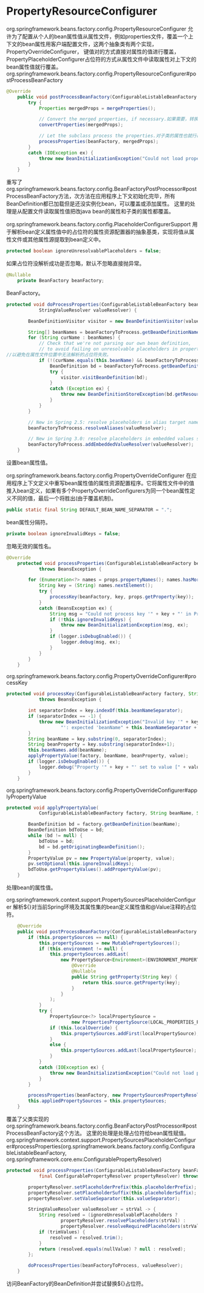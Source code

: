 # PropertyResourceConfigurer

org.springframework.beans.factory.config.PropertyResourceConfigurer
允许为了配置从个人的bean属性值从属性文件，例如properties文件，覆盖一个上下文的bean属性用客户端配置文件，这两个抽象类有两个实现，PropertyOverrideConfigurer， 键值对的方式直接对属性的值进行覆盖，PropertyPlaceholderConfigurer占位符的方式从属性文件中读取属性对上下文的bean属性值就行覆盖。
org.springframework.beans.factory.config.PropertyResourceConfigurer#postProcessBeanFactory

```java
@Override
	public void postProcessBeanFactory(ConfigurableListableBeanFactory beanFactory) throws BeansException {
		try {
			Properties mergedProps = mergeProperties();

			// Convert the merged properties, if necessary.如果需要，转换合并的属性。
			convertProperties(mergedProps);

			// Let the subclass process the properties.对子类的属性也就行覆盖
			processProperties(beanFactory, mergedProps);
		}
		catch (IOException ex) {
			throw new BeanInitializationException("Could not load properties", ex);
		}
	}
```
重写了org.springframework.beans.factory.config.BeanFactoryPostProcessor#postProcessBeanFactory方法，次方法在应用程序上下文初始化完毕，所有BeanDefinition都已加载但是还没实例化bean，可以覆盖或添加属性。
这里的处理是从配置文件读取属性值把改java bean的属性和子类的属性都覆盖。

org.springframework.beans.factory.config.PlaceholderConfigurerSupport
用于解析bean定义属性值中的占位符的属性资源配置器的抽象基类，实现将值从属性文件或其他属性源提取到bean定义中。

```java
protected boolean ignoreUnresolvablePlaceholders = false;
```
如果占位符没解析成功是否忽略，默认不忽略直接抛异常。

```java
@Nullable
	private BeanFactory beanFactory;
```
BeanFactory。

```java
protected void doProcessProperties(ConfigurableListableBeanFactory beanFactoryToProcess,
			StringValueResolver valueResolver) {

		BeanDefinitionVisitor visitor = new BeanDefinitionVisitor(valueResolver);

		String[] beanNames = beanFactoryToProcess.getBeanDefinitionNames();
		for (String curName : beanNames) {
			// Check that we're not parsing our own bean definition,
			// to avoid failing on unresolvable placeholders in properties file locations.//检查我们没有解析我们自己的bean定义，
//以避免在属性文件位置中无法解析的占位符失败。
			if (!(curName.equals(this.beanName) && beanFactoryToProcess.equals(this.beanFactory))) {
				BeanDefinition bd = beanFactoryToProcess.getBeanDefinition(curName);
				try {
					visitor.visitBeanDefinition(bd);
				}
				catch (Exception ex) {
					throw new BeanDefinitionStoreException(bd.getResourceDescription(), curName, ex.getMessage(), ex);
				}
			}
		}

		// New in Spring 2.5: resolve placeholders in alias target names and aliases as well.Spring 2.5的新特性:还可以解析别名目标名称和别名中的占位符。
		beanFactoryToProcess.resolveAliases(valueResolver);

		// New in Spring 3.0: resolve placeholders in embedded values such as annotation attributes.Spring 3.0的新功能:解析嵌入值(如注释属性)中的占位符。
		beanFactoryToProcess.addEmbeddedValueResolver(valueResolver);
	}
```
设置bean属性值。

org.springframework.beans.factory.config.PropertyOverrideConfigurer
在应用程序上下文定义中重写bean属性值的属性资源配置程序。它将属性文件中的值推入bean定义，如果有多个PropertyOverrideConfigurers为同一个bean属性定义不同的值，最后一个将胜出(由于覆盖机制)。

```java
public static final String DEFAULT_BEAN_NAME_SEPARATOR = ".";
```
bean属性分隔符。

```java
private boolean ignoreInvalidKeys = false;
```
忽略无效的属性名。

```java
@Override
	protected void processProperties(ConfigurableListableBeanFactory beanFactory, Properties props)
			throws BeansException {

		for (Enumeration<?> names = props.propertyNames(); names.hasMoreElements();) {
			String key = (String) names.nextElement();
			try {
				processKey(beanFactory, key, props.getProperty(key));
			}
			catch (BeansException ex) {
				String msg = "Could not process key '" + key + "' in PropertyOverrideConfigurer";
				if (!this.ignoreInvalidKeys) {
					throw new BeanInitializationException(msg, ex);
				}
				if (logger.isDebugEnabled()) {
					logger.debug(msg, ex);
				}
			}
		}
	}
```
org.springframework.beans.factory.config.PropertyOverrideConfigurer#processKey

```java
protected void processKey(ConfigurableListableBeanFactory factory, String key, String value)
			throws BeansException {

		int separatorIndex = key.indexOf(this.beanNameSeparator);
		if (separatorIndex == -1) {
			throw new BeanInitializationException("Invalid key '" + key +
					"': expected 'beanName" + this.beanNameSeparator + "property'");
		}
		String beanName = key.substring(0, separatorIndex);
		String beanProperty = key.substring(separatorIndex+1);
		this.beanNames.add(beanName);
		applyPropertyValue(factory, beanName, beanProperty, value);
		if (logger.isDebugEnabled()) {
			logger.debug("Property '" + key + "' set to value [" + value + "]");
		}
	}
```
org.springframework.beans.factory.config.PropertyOverrideConfigurer#applyPropertyValue

```java
protected void applyPropertyValue(
			ConfigurableListableBeanFactory factory, String beanName, String property, String value) {

		BeanDefinition bd = factory.getBeanDefinition(beanName);
		BeanDefinition bdToUse = bd;
		while (bd != null) {
			bdToUse = bd;
			bd = bd.getOriginatingBeanDefinition();
		}
		PropertyValue pv = new PropertyValue(property, value);
		pv.setOptional(this.ignoreInvalidKeys);
		bdToUse.getPropertyValues().addPropertyValue(pv);
	}
```
处理bean的属性值。

org.springframework.context.support.PropertySourcesPlaceholderConfigurer
解析${}对当前Spring环境及其属性集的bean定义属性值和@Value注释的占位符。

```java
	@Override
	public void postProcessBeanFactory(ConfigurableListableBeanFactory beanFactory) throws BeansException {
		if (this.propertySources == null) {
			this.propertySources = new MutablePropertySources();
			if (this.environment != null) {
				this.propertySources.addLast(
					new PropertySource<Environment>(ENVIRONMENT_PROPERTIES_PROPERTY_SOURCE_NAME, this.environment) {
						@Override
						@Nullable
						public String getProperty(String key) {
							return this.source.getProperty(key);
						}
					}
				);
			}
			try {
				PropertySource<?> localPropertySource =
						new PropertiesPropertySource(LOCAL_PROPERTIES_PROPERTY_SOURCE_NAME, mergeProperties());
				if (this.localOverride) {
					this.propertySources.addFirst(localPropertySource);
				}
				else {
					this.propertySources.addLast(localPropertySource);
				}
			}
			catch (IOException ex) {
				throw new BeanInitializationException("Could not load properties", ex);
			}
		}

		processProperties(beanFactory, new PropertySourcesPropertyResolver(this.propertySources));
		this.appliedPropertySources = this.propertySources;
	}
```
覆盖了父类实现的org.springframework.beans.factory.config.BeanFactoryPostProcessor#postProcessBeanFactory这个方法。
这里的处理是处理占位符给bean属性赋值。
org.springframework.context.support.PropertySourcesPlaceholderConfigurer#processProperties(org.springframework.beans.factory.config.ConfigurableListableBeanFactory, org.springframework.core.env.ConfigurablePropertyResolver)

```java
protected void processProperties(ConfigurableListableBeanFactory beanFactoryToProcess,
			final ConfigurablePropertyResolver propertyResolver) throws BeansException {

		propertyResolver.setPlaceholderPrefix(this.placeholderPrefix);
		propertyResolver.setPlaceholderSuffix(this.placeholderSuffix);
		propertyResolver.setValueSeparator(this.valueSeparator);

		StringValueResolver valueResolver = strVal -> {
			String resolved = (ignoreUnresolvablePlaceholders ?
					propertyResolver.resolvePlaceholders(strVal) :
					propertyResolver.resolveRequiredPlaceholders(strVal));
			if (trimValues) {
				resolved = resolved.trim();
			}
			return (resolved.equals(nullValue) ? null : resolved);
		};

		doProcessProperties(beanFactoryToProcess, valueResolver);
	}
```
访问BeanFactory的BeanDefinition并尝试替换${}占位符。

